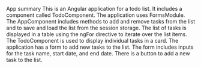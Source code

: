 App summary 
This is an Angular application for a todo list.
It includes a component called TodoComponent.
The application uses FormsModule.
The AppComponent includes methods to add and remove tasks from the list and to save and load the list from the session storage.
The list of tasks is displayed in a table using the ngFor directive to iterate over the list items.
The TodoComponent is used to display individual tasks in a card.
The application has a form to add new tasks to the list.
The form includes inputs for the task name, start date, and end date.
There is a button to add a new task to the list.
